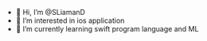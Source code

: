 - 👋 Hi, I’m @SLiamanD 
- 👀 I’m interested in ios application
- 🌱 I’m currently learning swift program language and ML 







